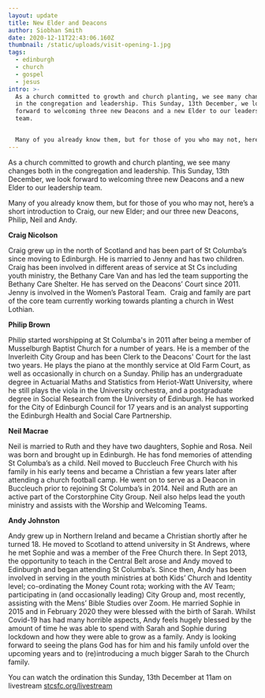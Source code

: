 ```yaml
---
layout: update
title: New Elder and Deacons
author: Siobhan Smith
date: 2020-12-11T22:43:06.160Z
thumbnail: /static/uploads/visit-opening-1.jpg
tags:
  - edinburgh
  - church
  - gospel
  - jesus
intro: >-
  As a church committed to growth and church planting, we see many changes both
  in the congregation and leadership. This Sunday, 13th December, we look
  forward to welcoming three new Deacons and a new Elder to our leadership
  team. 


  Many of you already know them, but for those of you who may not, here’s a short introduction to Craig, Philip, Neil and Andy.
---
```

As a church committed to growth and church planting, we see many changes both in the congregation and leadership. This Sunday, 13th December, we look forward to welcoming three new Deacons and a new Elder to our leadership team. 

Many of you already know them, but for those of you who may not, here’s a short introduction to Craig, our new Elder; and our three new Deacons, Philip, Neil and Andy.

**Craig Nicolson**

Craig grew up in the north of Scotland and has been part of St Columba’s since moving to Edinburgh. He is married to Jenny and has two children. Craig has been involved in different areas of service at St Cs including youth ministry, the Bethany Care Van and has led the team supporting the Bethany Care Shelter. He has served on the Deacons’ Court since 2011. Jenny is involved in the Women’s Pastoral Team.  Craig and family are part of the core team currently working towards planting a church in West Lothian. 

**Philip Brown**

Philip started worshipping at St Columba's in 2011 after being a member of Musselburgh Baptist Church for a number of years. He is a member of the Inverleith City Group and has been Clerk to the Deacons' Court for the last two years. He plays the piano at the monthly service at Old Farm Court, as well as occasionally in church on a Sunday. Philip has an undergraduate degree in Actuarial Maths and Statistics from Heriot-Watt University, where he still plays the viola in the University orchestra, and a postgraduate degree in Social Research from the University of Edinburgh. He has worked for the City of Edinburgh Council for 17 years and is an analyst supporting the Edinburgh Health and Social Care Partnership.

**Neil Macrae**

Neil is married to Ruth and they have two daughters, Sophie and Rosa. Neil was born and brought up in Edinburgh. He has fond memories of attending St Columba’s as a child. Neil moved to Buccleuch Free Church with his family in his early teens and became a Christian a few years later after attending a church football camp. He went on to serve as a Deacon in Buccleuch prior to rejoining St Columba’s in 2014. Neil and Ruth are an active part of the Corstorphine City Group. Neil also helps lead the youth ministry and assists with the Worship and Welcoming Teams.

**Andy Johnston** 

Andy grew up in Northern Ireland and became a Christian shortly after he turned 18. He moved to Scotland to attend university in St Andrews, where he met Sophie and was a member of the Free Church there. In Sept 2013, the opportunity to teach in the Central Belt arose and Andy moved to Edinburgh and began attending St Columba’s. Since then, Andy has been involved in serving in the youth ministries at both Kids’ Church and Identity level; co-ordinating the Money Count rota; working with the AV Team; participating in (and occasionally leading) City Group and, most recently, assisting with the Mens’ Bible Studies over Zoom. He married Sophie in 2015 and in February 2020 they were blessed with the birth of Sarah. Whilst Covid-19 has had many horrible aspects, Andy feels hugely blessed by the amount of time he was able to spend with Sarah and Sophie during lockdown and how they were able to grow as a family. Andy is looking forward to seeing the plans God has for him and his family unfold over the upcoming years and to (re)introducing a much bigger Sarah to the Church family.

You can watch the ordination this Sunday, 13th December at 11am on livestream
[stcsfc.org/livestream](https://stcsfc.org/livestream)
